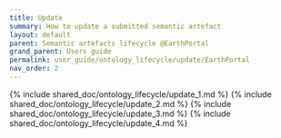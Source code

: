 ```yaml
---
title: Update
summary: How to update a submitted semantic artefact
layout: default
parent: Semantic artefacts lifecycle @EarthPortal
grand_parent: Users guide
permalink: user_guide/ontology_lifecycle/update/EarthPortal
nav_order: 2
---
```




{% include shared_doc/ontology_lifecycle/update_1.md  %}
{% include shared_doc/ontology_lifecycle/update_2.md  %}
{% include shared_doc/ontology_lifecycle/update_3.md  %}
{% include shared_doc/ontology_lifecycle/update_4.md  %}